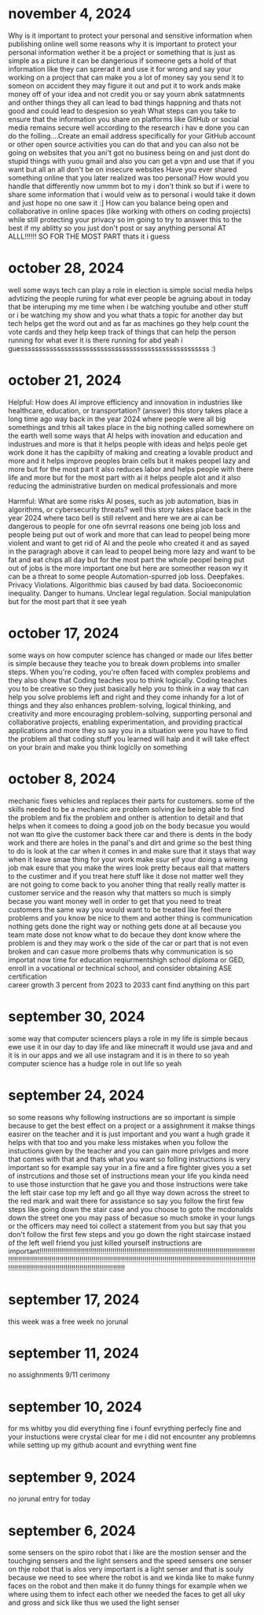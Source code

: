 # november 4, 2024
Why is it important to protect your personal and sensitive information when publishing online
well some reasons why it is important to protect your personal information wether it be a project or something that is just as simple as a picture it can be dangerious if someone gets a hold of that information like they can sprerad it and use it for wrong and say your working on a project that can make you a lot of money say you send it to someon on accident they may figure it out and put it to work ands make money off of your idea and not credit you or say yourn abnk satatmnents and onther things they all can lead to bad things happning and thats not good and could lead to despesion so yeah
What steps can you take to ensure that the information you share on platforms like GitHub or social media remains secure
well according to the research i hav e done you can do the folling....Create an email address specifically for your GitHub account or other open source activities you can do that and you can also not be going on websites that you ani't got no business being on and just dont do stupid things with yuou gmail and also you can get a vpn and use that if you want but all an all don't be on insecure websites 
Have you ever shared something online that you later realized was too personal? How would you handle that differently now
ummm bot to my  i don't think so but if i were to share some information that i would veiw as to personal i would take it down and just hope no one saw it :] 
How can you balance being open and collaborative in online spaces (like working with others on coding projects) while still protecting your privacy 
so im going to try to answer this to the best if my ablitty so you just don't post or say anything personal AT ALLL!!!!!! SO FOR THE MOST PART thats it i guess
# october 28, 2024
well some ways tech can play a role in election is simple social media helps advtizing the people runing for what ever people be agruing about in today that be interuping my me time when i be watching youtube and other stuff or i be watching my show and you what thats a topic for another day but tech helps get the word out and as far as machines go they help count the vote cards and they help keep track of things that can help the person running for what ever it is there running for abd yeah i guessssssssssssssssssssssssssssssssssssssssssssssssssss :)
# october 21, 2024 
Helpful: How does AI improve efficiency and innovation in industries like healthcare, education, or transportation? (answer)
this story takes place a long time ago way back in the year 2024 where people were all big somethings and trhis all takes place in the big nothing called somewhere on the earth well some ways that AI helps with inovation and education and industrues and more is that it helps people with ideas and helps peole get work done it has the capibilty of making and creating a lovable product and more and it helps improve peoples brain cells but it makes peopel lazy and more but for the most part it also reduces labor and helps people with there life and more but for the most part with ai it helps people alot and it also reducing the administrative burden on medical professionals and more 

Harmful: What are some risks AI poses, such as job automation, bias in algorithms, or cybersecurity threats? 
well this story takes place back in the year 2024 where taco bell is still relvent and here we are ai can be dangerous to people for one ofn sevrral reasons one being job loss and people being put out of work and more that can lead to peopel being more violent and want to get rid of AI and the peole who created it and as sayed in the paragragh above it can lead to peopel being more lazy and want to be fat and eat chips all day but for the most part the whole peopel being put out of jobs is the more important one but here are someother reason wy it can be a threat to some people Automation-spurred job loss.
Deepfakes.
Privacy Violations.
Algorithmic bias caused by bad data.
Socioeconomic inequality.
Danger to humans.
Unclear legal regulation.
Social manipulation
but for the most part that it see yeah
# october 17, 2024
some ways on how computer science has changed or made our lifes better is simple because they teache you to break down problems into smaller steps. When you're coding, you're often faced with complex problems and they also show that  Coding teaches you to think logically. Coding teaches you to be creative
so they just basically help you to think in a way that can help you solve problems left and right and they come inhandy for a lot of things and they also  enhances problem-solving, logical thinking, and creativity and more  encouraging problem-solving, supporting personal and collaborative projects, enabling experimentation, and providing practical applications and more they so say you in a situation were you have to find the problem all that coding stuff you learned will halp and it will take effect on your brain and make you think logiclly on something
# october 8, 2024
mechanic  fixes vehicles and replaces their parts for customers. some of the skills needed to be a mechanic are problem solving ike being able to find the problem and fix the problem and onther is attention to detail and that helps when it comees to doing a good job on the body becasue you would not wan tto give the customer back there car and there is dents in the body work and there are holes in the panal's and dirt and grime so the best thing to do is look at the car when it comes in and make sure that it stays that way when it leave smae thing for your work make ssur eif your doing a wireing job mak esure that you make the wires look pretty becaus eall that matters to the custimer and if you treat here stuff like it dose not matter well they are not going to come back to you anoher thing that really really matter is customer service and the reason why that matters so much is simply becase you want money well in order to get that you need to treat customers the same way you would want to be treated like feel there problems and you know be nice to them and aother thing is communication nothing gets done the right way or nothing gets done at all because you team mate dose not know what to do becaue they dont know where the problem is and they may work o the side of the car or part that is not even broken and can casue more prolbems thats why communication is so importat now time for education reqiurmentshigh school diploma or GED, enroll in a vocational or technical school, and consider obtaining ASE certification  
career growth  3 percent from 2023 to 2033
cant find anything on this part

# september 30, 2024 
some way that computer sciencers plays a role in my life is simple becaus ewe use it in our day to day life and like minecraft it would use java and and it is in our apps and we all use instagram and it is in there to so yeah computer science has a hudge role in out life so yeah
# september 24, 2024
so some reasons why following instructions are so important is simple because to get the best effect on a project or a assighnment it makse things easirer on the teacher and it is just important and you want a hugh grade it helps with that too and you make less mistakes when you follow the instuctions given by the teacher and you can gain more privlges and more that comes with that and thats what you want so folling instructions is very important so for example say your in a fire and a fire fighter gives you a set of instrcutions and those set of instructions mean your life you kinda need to use those insturction that he gave you and those instructions were take the left stair case top my left and go all thye way down across the street to the red mark and wait there for assistance so say you follow the first few steps like going down the stair case and you choose to goto the mcdonalds down the street one you may pass of becasue so  much smoke in your lungs or the officers may need toi collect a statement from you but say that you don't follow the first few steps and you go down the right staircase instaed of the left well friend you just killed yourself instructions are important!!!!!!!!!!!!!!!!!!!!!!!!!!!!!!!!!!!!!!!!!!!!!!!!!!!!!!!!!!!!!!!!!!!!!!!!!!!!!!!!!!!!!!!!!!!!!!!!!!!!!!!!!!!!!!!!!!!!!!!!!!!!!!!!!!!!!!!!!!!!!!!!!!!!!!!!!!!!!!!!!!!!!!!!!!!!!!!!!!!!!!!!!!!!!!!!!!!!!!!!!!!!!!!!!!!!!!!!!!!!!!!!!!!!!!!!!!!!!!!!!!!!!!!!!!!!!!!!!!!!!!!!!!!!!!!!!!!!!!!!!!!!!!!!!!!!!  
# september 17, 2024 
this week was a free week no jorunal
# september 11, 2024
no assighnments 9/11 cerimony  
# september 10, 2024 
for ms whitby you did everything fine i founf evrything perfecly fine and your instuctions were crystal clear 
for me i did not encounter any problemns while setting up my github acount and evrything went fine 
# september 9, 2024
no jorunal entry for today 
# september 6, 2024
some sensers on the spiro robot that i like are the mostion senser and the touchging sensers and the light sensers and the speed sensers 
one senser on thje robot that is alos very important is a light senser and that is souly because we need to see where the robot is and we kinda like to make funny faces on the robot and then make it do funny things for example when we where using them to infect each other we needed the faces to get all uky and gross and sick like thus we used the light senser 
